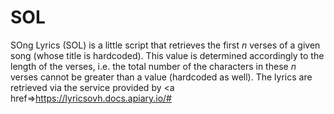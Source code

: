 # SOL
SOng Lyrics (SOL) is a little script that retrieves the first <i>n</i> verses of a given song (whose title is hardcoded). This value is determined accordingly to the length of the verses, i.e. the total number of the characters in these <i>n</i> verses cannot be greater than a value (hardcoded as well). The lyrics are retrieved via the service provided by 
<a href=>https://lyricsovh.docs.apiary.io/#</a>
